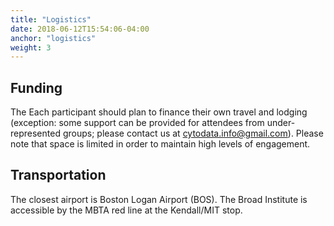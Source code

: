 ```yaml
---
title: "Logistics"
date: 2018-06-12T15:54:06-04:00
anchor: "logistics"
weight: 3
---
```


## Funding
The Each participant should plan to finance their own travel and lodging (exception: some support can be provided for attendees from under-represented groups; please contact us at <cytodata.info@gmail.com>). Please note that space is limited in order to maintain high levels of engagement.

## Transportation
The closest airport is Boston Logan Airport (BOS). The Broad Institute is accessible by the MBTA red line at the Kendall/MIT stop.

